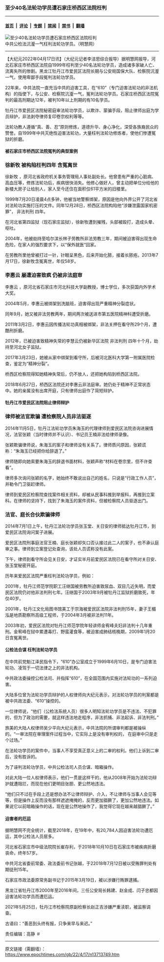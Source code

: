 ### 至少40名法轮功学员遭石家庄桥西区法院枉判

---

#### [首页](../../../..?n13713749) &nbsp;|&nbsp; [评论](../../../../../epoch-comment?n13713749) &nbsp;|&nbsp; [专题](../../../../../epoch-special?n13713749) &nbsp;|&nbsp; [禁闻](../../../../../epoch-news?n13713749) &nbsp;|&nbsp; [禁书](../../../../../books?n13713749) &nbsp;|&nbsp; [翻墙](https://github.com/gfw-breaker/nogfw/blob/master/README.md?n13713749)


<div><img alt="至少40名法轮功学员遭石家庄桥西区法院枉判" class="attachment-djy_600_400 size-djy_600_400 wp-post-image" src="https://i.epochtimes.com/assets/uploads/2022/04/id13714022-zz-560x400-560x400.jpg"/>
<div class="caption">
 中共公检法沆瀣一气枉判法轮功学员。（明慧网）
</div></div><hr/><div class="post_content" id="artbody" itemprop="articleBody">
 <!-- article content begin -->
 <p>
  【大纪元2022年04月17日讯】（大纪元记者李洁思综合报导）据明慧网报导，河北石家庄市桥西区法院自1999年枉判至少40名法轮功学员，造成诸多家破人亡、流离失所的惨剧。黑龙江牡丹江市爱民区法院长期与公安局国保大队、检察院沆瀣一气，使用卑鄙手段冤判法轮功学员。
 </p>
 <p>
  22年来，中共法院一直充当中共的迫害工具，在“610”（专门迫害法轮功的非法机构）的指使下，与公安、检察院沆瀣一气，冤判法轮功学员。石家庄桥西区法院冤判的最高刑期达12年，被判10年以上刑期的有10名学员。
 </p>
 <p>
  牡丹江市爱民区法院秘密庭审法轮功学员，以欺诈、蒙骗手段，阻止律师出庭为学员辩护，非法剥夺律师复印卷宗权利等等。
 </p>
 <p>
  法轮功教人遵循“真、善、忍”原则修炼，道德升华、身心净化，深受各族裔民众的赞誉。自1999年中共灭绝性迫害法轮功，大量枉判法轮功修炼者，使他们惨遭冤狱的折磨。
 </p>
 <h4>
  被石家庄市桥西区法院冤判的典型案例
 </h4>
 <h3>
  <b>
   <ok href="https://www.epochtimes.com/gb/tag/%E5%BE%90%E6%96%B0%E7%89%A7.html">
    徐新牧
   </ok>
   被构陷枉判四年 含冤离世
  </b>
 </h3>
 <p>
  <ok href="https://www.epochtimes.com/gb/tag/%E5%BE%90%E6%96%B0%E7%89%A7.html">
   徐新牧
  </ok>
  ，原河北省政府机关事务管理局人事处副处长。他曾患有严重的心脏病、高血压等，修炼法轮功后，疾病很快消失。他修心做好人，曾主动把单位分给他的新楼大房子让给别人，家人至今还住在面积仅61平方米的旧楼里。
 </p>
 <p>
  1999年7月20日凌晨4点多钟，他被当地警察绑架，原因是他向外界公开了河北省对法轮功实施打压的文件。同年12月28日，桥西区法院构陷他“涉嫌泄露国家机密罪”，
  <ok href="https://www.epochtimes.com/gb/tag/%E9%9D%9E%E6%B3%95%E5%88%A4%E5%88%91.html">
   非法判刑
  </ok>
  四年。
 </p>
 <p>
  在河北省第四监狱（现石家庄监狱），徐新牧遭到摧残，头部被殴打，造成头晕、呕吐。
 </p>
 <p>
  2004年，他被劫持至哈尔滨长林子劳教所非法劳教三年，期间被迫害得出现生命危险，在家人的强烈要求下，以“保外就医”回家。
 </p>
 <p>
  在劳教所里他曾被打过一针，针眼呈黑色，后来开始化脓，接着长脓疮。2013年7月17日，徐新牧含冤离世，年仅58岁。
 </p>
 <h3>
  <b>
   <ok href="https://www.epochtimes.com/gb/tag/%E6%9D%8E%E6%83%A0%E4%BA%91.html">
    李惠云
   </ok>
   屡遭迫害致疯 仍被非法庭审
  </b>
 </h3>
 <p>
  <ok href="https://www.epochtimes.com/gb/tag/%E6%9D%8E%E6%83%A0%E4%BA%91.html">
   李惠云
  </ok>
  ，原河北省石家庄市河北科技大学副教授，博士学位，多次获国内外学术大奖。
 </p>
 <p>
  2004年5月，李惠云被绑架到洗脑班，迫害得出现严重精神分裂症状。
 </p>
 <p>
  同年9月，她又被非法劳教两年，期间两次被送进市第五医院精神科遭受折磨。
 </p>
 <p>
  2011年3月2日，李惠云因传播法轮功真相被绑架，非法关押在看守所29个月，遭酷刑折磨。
 </p>
 <p>
  2012年，已被迫害致精神失常的李慧云仍被新华区法院
  <ok href="https://www.epochtimes.com/gb/tag/%E9%9D%9E%E6%B3%95%E5%88%A4%E5%88%91.html">
   非法判刑
  </ok>
  四年十个月，劫持至河北女子监狱。
 </p>
 <p>
  2017年3月23日，她被从家中绑架到看守所，后被河北医科大学第一附属医院检查，鉴定为“精神分裂”。
 </p>
 <p>
  桥西区检察院得知她精神失常后，仍不放人，还把她构陷到桥西区法院。
 </p>
 <p>
  2018年6月27日，桥西区法院还对李惠云非法庭审。她仍处于精神不正常状态中。她的亲属没有出席开庭，只有律师出庭作了简短辩护。
 </p>
 <h4>
  牡丹江市爱民区法院阻止律师辩护
 </h4>
 <h3>
  律师被法官欺骗 遭检察院人员非法驱逐
 </h3>
 <p>
  2014年11月5日，牡丹江法轮功学员朱海玉的代理律师到爱民区法院咨询进展情况，法官张颖（当时律师并不认识）、书记员王楠非法给律师录像。
 </p>
 <p>
  张颖欺骗律师说，朱海玉的案子和律师没有关系了。律师质问原因，张颖谎称：“朱海玉已经把你给辞退了。”
 </p>
 <p>
  律师随即向她索要朱海玉的辞退书面材料，张颖声称“材料在卷宗里，但不许查看”。
 </p>
 <p>
  律师多次询问张颖的名字，她始终不敢说出自己的姓名，只说是“行政工作人员”，并勒令门卫驱赶律师。
 </p>
 <p>
  律师到爱民区检察院查找案件相关资料，却被从民事科推到举报科，再推到立案科。在律师的坚持下，找到了朱海玉的案件资料，但被检察院人员驱逐出门。
 </p>
 <h3>
  法官、庭长合伙欺骗律师
 </h3>
 <p>
  2014年7月1日上午，牡丹江法轮功学员张玉堂、关日安的律师抵达牡丹江市，到爱民区法院询问案子进展。
 </p>
 <p>
  爱民区法院刑事庭法官王楠、庭长张颖却矢口否认接过此二人的案子，也不承认庭审之事。律师到立案登记处查询，该处人员谎称没有此案。
 </p>
 <p>
  下午，律师到看守所会见关日安，才证实半月前爱民区法院已在看守所对关日安、张玉堂秘密开庭。
 </p>
 <p>
  历年来爱民区法院严重枉判法轮功学员，例如：
 </p>
 <p>
  2001年，牡丹江师范学院职工汪继国被劳教所迫害致尿血、双目几近失明，而爱民区法院仍对他非法判刑七年。汪继国于2003年9月被牡丹江监狱折磨致死，年仅40岁。
 </p>
 <p>
  2001年，牡丹江文化局图书馆美工于宗海被爱民区法院非法判刑15年，妻子王楣泓是地质勘察所高级工程师，于2004年3月被非法判11年。
 </p>
 <p>
  2003年初，爱民区法院对牡丹江师范学院年轻讲师金宥峰夫妇非法判十几年重刑。金宥峰在狱中累遭毒打、野蛮灌食等，被迫害成肺结核晚期，2009年1月20日含冤离世。
 </p>
 <h4>
  <ok href="https://www.epochtimes.com/gb/tag/%E5%85%AC%E6%A3%80%E6%B3%95%E5%90%88%E8%B0%8B.html">
   公检法合谋
  </ok>
  枉判法轮功学员
 </h4>
 <p>
  在中共前党魁江泽民指令下，“610”办公室成立于1999年6月10日，是专门迫害法轮功、凌驾于一切法律之上的非法机构。
 </p>
 <p>
  中共政法委操控公检法司、并指挥“610”，在全国范围内实施对法轮功的一系列迫害。
 </p>
 <p>
  大陆多位曾为法轮功学员辩护的人权律师向大纪元表示，对法轮功学员的判案都是被中共政法委、“610”操控的。
 </p>
 <p>
  一位律师说，“他们（公检法系统人员）很多人明知法轮功学员是不违法、不犯罪的，但为了政治的需要，就这样违法地走程序，非法抓捕、非法起诉、非法判刑。”
 </p>
 <p>
  旅美的大陆人权律师吴少平向大纪元表示，中共法院的所谓审判都是被操纵的。“一审法院在审理案件过程当中，它实际上是没有审判权的，
  <span class="s1">
   在庭审中只是走个过场。”
  </span>
 </p>
 <p>
  在法轮功学员的案件中，当事人不享受真正意义上的二审的权利。他们上诉到二审后，没有胜诉的。
 </p>
 <p>
  为了诬判法轮功学员，中共公检法司人员合谋、暗箱操作。
 </p>
 <p>
  对此大陆一位人权律师表示，他们一贯是这样干的，他从2008年开始为法轮功辩护就遭阻拦，而现在他们更明目张胆、更公然地违法。
 </p>
 <p>
  “他们只不过在手段上还是想办法不让律师辩护、介入，不让律师与当事人会见等等，但是操作上反而没有那样遮遮掩掩的，反而更加猖獗了，更加公然地违法。如果说它以前暗箱操作的话，现在是公然地操作了，我觉得它现在越来越猖獗了。”
 </p>
 <h4>
  迫害者的厄运
 </h4>
 <p>
  据明慧网不完全统计，截至2018年，在19年中，有20,784人因迫害法轮功遭厄运，其中公检法人员居多。
 </p>
 <p>
  河北省石家庄市中级法院院长崔存利，于2018年10月10日在石家庄市被疾病折磨丧命，终年57岁。
 </p>
 <p>
  中共河北省委前常委、政法委前书记张越，于22018年7月12日被以受贿罪判处有期徒刑15年。
 </p>
 <p>
  石家庄市政法委原常务副书记于2015年3月19日，被以涉嫌行贿罪逮捕。
 </p>
 <p>
  黑龙江省牡丹江市2000年至2016年间，三任公安局长韩建、赵金成、闫子忠都因迫害法轮功学员而遭厄运。
 </p>
 <p>
  2021年5月25日，牡丹江市检察院原副检察长赵正吉涉嫌严重渎职，被监察调查。
 </p>
 <p>
  古语曰：“善恶到头终有报，只争来早与来迟。”
 </p>
 <p>
  责任编辑：高静 ＃
 </p>
 <!-- article content end -->
 <div id="below_article_ad">
 </div>
</div>


---

原文链接（需翻墙）：https://www.epochtimes.com/gb/22/4/17/n13713749.htm